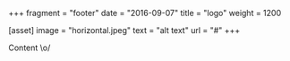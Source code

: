 +++
fragment = "footer"
date = "2016-09-07"
title = "logo"
weight = 1200

[asset]
  image = "horizontal.jpeg"
  text = "alt text"
  url = "#"
+++

Content \o/
